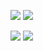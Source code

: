 ![](https://github-readme-stats.vercel.app/api?username=sffxzzp&hide_border=true&show_icons=true&count_private=true&theme=transparent)
![](https://github-readme-stats.vercel.app/api/top-langs/?username=sffxzzp&hide_border=true&layout=compact&langs_count=8&theme=transparent)

![](https://skillicons.dev/icons?i=html,css,js,ts,jquery,bootstrap,tailwind,nextjs,php,java,py,go,cs,dotnet,kotlin,graphql,mysql,sqlite,supabase,bash,git,docker,cloudflare,workers,debian,raspberrypi,vscode,figma,md,obsidian,wordpress&perline=8)
![](https://streak-stats.demolab.com?user=sffxzzp&hide_border=true&date_format=%5BY.%5Dn.j&background=00000000&currStreakNum=417E87&sideNums=417E87&currStreakLabel=417E87&sideLabels=417E87&dates=417E87&ring=2982FF&fire=2982FF)

